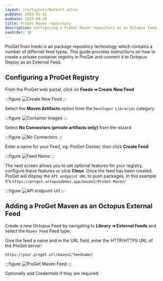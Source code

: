 ```yaml
---
layout: src/layouts/Default.astro
pubDate: 2023-01-01
modDate: 2023-09-28
title: ProGet Maven repository
description: Configuring a ProGet Maven repository as an Octopus feed.
navOrder: 30
---
```


ProGet from Inedo is an package repository technology which contains a number of differnet feed types.  This guide provides instructions on how to create a private container registry in ProGet and connect it to Octopus Deploy as an External Feed.

## Configuring a ProGet Registry

From the ProGet web portal, click on **Feeds ➜ Create New Feed** 

:::figure
![Create New Feed](/docs/packaging-applications/package-repositories/guides/images/proget-create-feed.png)
:::

Select the **Maven Artifacts** option from the `Developer Libraries` category

:::figure
![Container Images](/docs/packaging-applications/package-repositories/guides/maven-repositories/images/proget-new-maven-feed.png)
:::

Select **No Connectors (private artifacts only)** from the wizard

:::figure
![No Connectors](/docs/packaging-applications/package-repositories/guides/maven-repositories/images/proget-maven-no-connectors.png)
:::

Enter a name for your Feed, eg: ProGet-Docker, then click **Create Feed**

:::figure
![Feed Name](/docs/packaging-applications/package-repositories/guides/maven-repositories/images/proget-maven-repositories.png)
:::

The next screen allows you to set optional features for your registry, configure these features or click **Close**.  Once the feed has been created, ProGet will display the `API endpoint URL` to push packages.  In this example it's `https://proget.octopusdemos.app/maven2/ProGet-Maven/`

:::figure
![API endpoint Url](/docs/packaging-applications/package-repositories/guides/maven-repositories/images/proget-maven-api-endpoint.png)
:::

## Adding a ProGet Maven as an Octopus External Feed

Create a new Octopus Feed by navigating to **Library ➜ External Feeds** and select the `Maven Feed` Feed type. 

Give the feed a name and in the URL field, enter the HTTP/HTTPS URL of the ProGet server:

`https://your.proget.url/maven2/feedname/`

:::figure
![ProGet Maven Feed](/docs/packaging-applications/package-repositories/guides/maven-repositories/images/proget-external-feed.png)
:::

Optionally add Credentials if they are required. 
